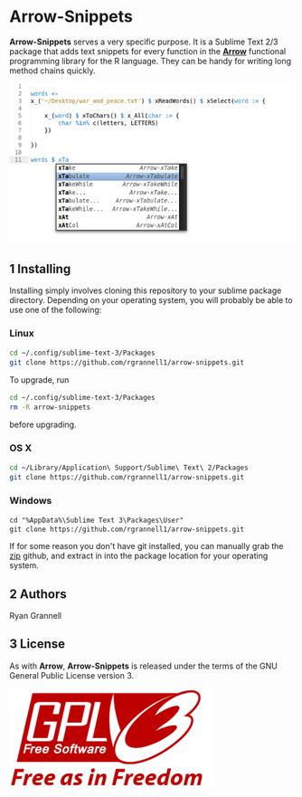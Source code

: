 Arrow-Snippets
===========================================

**Arrow-Snippets** serves a very specific purpose. It is a Sublime Text 2/3
package that adds text snippets for every function in the [**Arrow**](https://github.com/rgrannell1/arrow)
functional programming library for the R language. They can be handy for writing long
method chains quickly.

<img src = "sample.png"></img>

## 1 Installing

Installing simply involves cloning this repository to your sublime package directory. Depending
on your operating system, you will probably be able to use one of the following:

### Linux

```bash
cd ~/.config/sublime-text-3/Packages
git clone https://github.com/rgrannell1/arrow-snippets.git
```
To upgrade, run

```bash
cd ~/.config/sublime-text-3/Packages
rm -R arrow-snippets
```
before upgrading.

### OS X

```bash
cd ~/Library/Application\ Support/Sublime\ Text\ 2/Packages
git clone https://github.com/rgrannell1/arrow-snippets.git
```


### Windows

```
cd "%AppData%\Sublime Text 3\Packages\User"
git clone https://github.com/rgrannell1/arrow-snippets.git
```
If for some reason you don't have git installed, you can manually grab the [zip](https://github.com/rgrannell1/arrow-snippets/archive/master.zip) github, and
extract in into the package location for your operating system.

## 2 Authors

Ryan Grannell

## 3 License

As with **Arrow**, **Arrow-Snippets** is released under the terms of the GNU General Public License version 3.

<img src="gpl3.png" height = "180"> </img>
